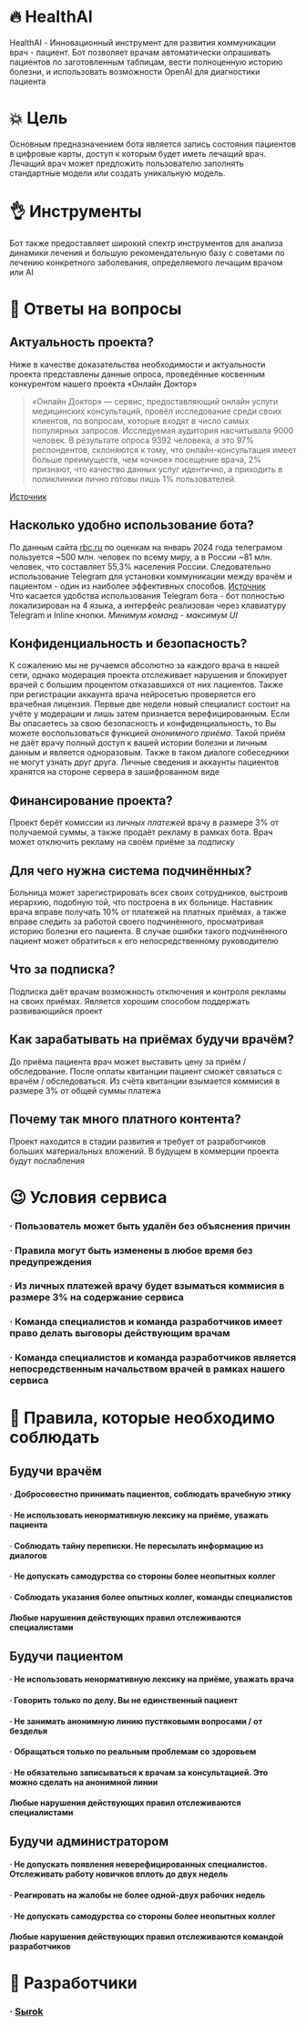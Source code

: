 # 🔥 HealthAI
HealthAI - Инновационный инструмент для развития коммуникации врач - пациент. Бот позволяет врачам 
автоматически опрашивать пациентов по заготовленным таблицам, вести полноценную историю болезни, и использовать
возможности OpenAI для диагностики пациента

# 💥 Цель
Основным предназначением бота является запись состояния пациентов в цифровые карты, доступ к которым
будет иметь лечащий врач. Лечащий врач может предложить пользователю заполнять стандартные модели или создать уникальную модель.

# 👌 Инструменты
Бот также предоставляет широкий спектр инструментов для анализа динамики лечения и большую рекомендательную
базу с советами по лечению конкретного заболевания, определяемого лечащим врачом или AI

# 💬 Ответы на вопросы
## Актуальность проекта?
Ниже в качестве доказательства необходимости и актуальности проекта представлены
данные опроса, проведённые косвенным конкурентом нашего проекта «Онлайн Доктор»
> «Онлайн Доктор» — сервис, предоставляющий онлайн услуги медицинских консультаций, 
> провёл исследование среди своих клиентов, по вопросам, которые входят в число 
> самых популярных запросов. Исследуемая аудитория насчитывала 9000 человек. 
> В результате опроса 9392 человека, а это 97% респондентов, склоняются к тому, 
> что онлайн-консультация имеет больше преимуществ, чем «очное» посещение врача, 
> 2% признают, что качество данных услуг идентично, а приходить в поликлиники 
> лично готовы лишь 1% пользователей.
> 
[Источник](https://evercare.ru/news/statistika-chto-dumayut-pacienty-ob-onlayn-konsultaciyakh)
## Насколько удобно использование бота?
По данным сайта [rbc.ru](https://www.rbc.ru) по оценкам на январь 2024 года 
телеграмом пользуется ~500 млн. человек по всему миру, а в России ~81 млн. 
человек, что составляет 55,3% населения России. Следовательно использование
Telegram для установки коммуникации между врачём и пациентом - один из
наиболее эффективных способов. [Источник](https://www.rbc.ru/society/12/01/2021/5ffdbad99a7947830441dd41)<br />
Что касается удобства использования Telegram бота - бот полностью локализирован
на 4 языка, а интерфейс реализован через клавиатуру Telegram и Inline кнопки.
_Минимум команд - максимум UI_

## Конфиденциальность и безопасность?
К сожалению мы не ручаемся абсолютно за каждого врача в нашей сети, однако
модерация проекта отслеживает нарушения и блокирует врачей с большим процентом
отказавшихся от них пациентов. Также при регистрации аккаунта врача нейросетью
проверяется его врачебная лицензия. Первые две недели новый специалист состоит
на учёте у модерации и лишь затем признается верефицированным. Если Вы опасаетесь
за свою безопасность и конфиденциальность, то Вы можете воспользоваться функцией
_анонимного приёма_. Такой приём не даёт врачу полный доступ к вашей истории
болезни и личным данным и является одноразовым. Также в таком диалоге
собеседники не могут узнать друг друга. Личные сведения и аккаунты пациентов
хранятся на стороне сервера в зашифрованном виде

## Финансирование проекта?
Проект берёт комиссии из _личных платежей_ врачу в размере 3% от получаемой
суммы, а также продаёт рекламу в рамках бота. Врач может отключить рекламу 
на своём приёме за _подписку_

## Для чего нужна система подчинённых?
Больница может зарегистрировать всех своих сотрудников, выстроив иерархию, подобную
той, что построена в их больнице. Наставник врача вправе получать 10% от платежей
на платных приёмах, а также вправе следить за работой своего подчинённого,
просматривая историю болезни его пациента. В случае ошибки такого подчинённого
пациент может обратиться к его непосредственному руководителю

## Что за подписка?
Подписка даёт врачам возможность отключения и контроля рекламы на своих приёмах.
Является хорошим способом поддержать развивающийся проект

## Как зарабатывать на приёмах будучи врачём?
До приёма пациента врач может выставить цену за приём / обследование.
После оплаты квитанции пациент сможет связаться с врачём / обследоваться.
Из счёта квитанции взымается коммисия в размере 3% от общей суммы платежа

## Почему так много платного контента?
Проект находится в стадии развития и требует от разработчиков больших 
материальных вложений. В будущем в коммерции проекта будут послабления

# 😉 Условия сервиса
### · Пользователь может быть удалён без объяснения причин
### · Правила могут быть изменены в любое время без предупреждения
### · Из личных платежей врачу будет взыматься коммисия в размере 3% на содержание сервиса
### · Команда специалистов и команда разработчиков имеет право делать выговоры действующим врачам
### · Команда специалистов и команда разработчиков является непосредственным начальством врачей в рамках нашего сервиса

# 🤔 Правила, которые необходимо соблюдать
## Будучи врачём
#### · Добросовестно принимать пациентов, соблюдать врачебную этику
#### · Не использовать ненормативную лексику на приёме, уважать пациента
#### · Соблюдать тайну переписки. Не пересылать информацию из диалогов
#### · Не допускать самодурства со стороны более неопытных коллег
#### · Соблюдать указания более опытных коллег, команды специалистов
#### Любые нарушения действующих правил отслеживаются специалистами

## Будучи пациентом
#### · Не использовать ненормативную лексику на приёме, уважать врача
#### · Говорить только по делу. Вы не единственный пациент
#### · Не занимать анонимную линию пустяковыми вопросами / от безделья
#### · Обращаться только по реальным проблемам со здоровьем
#### · Не обязательно записываться к врачам за консультацией. Это можно сделать на анонимной линии
#### Любые нарушения действующих правил отслеживаются специалистами

## Будучи администратором
#### · Не допускать появления неверефицированных специалистов. Отслеживать работу новичков вплоть до двух недель
#### · Реагировать на жалобы не более одной-двух рабочих недель
#### · Не допускать самодурства со стороны более неопытных коллег
#### Любые нарушения действующих правил отслеживаются командой разработчиков

# 👋 Разработчики
### · [Sыrok](https://vk.com/srrok)